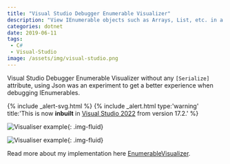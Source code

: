 ```yaml
---
title: "Visual Studio Debugger Enumerable Visualizer"
description: "View IEnumerable objects such as Arrays, List, etc. in a customized tabular view."
categories: dotnet
date: 2019-06-11
tags:
 - C# 
 - Visual-Studio
image: /assets/img/visual-studio.png
---
```

Visual Studio Debugger Enumerable Visualizer without any `[Serialize]` attribute, using Json was an experiment to get a better experience when debugging IEnumerables.
<!-- excerpt -->

{% include _alert-svg.html %}
{% include _alert.html type:'warning' title:'This is now <strong>inbuilt</strong> in <a href="https://devblogs.microsoft.com/visualstudio/view-net-collections-with-the-new-ienumerable-debugger-visualizer/">Visual Studio 2022</a> from version 17.2.' %}

![Visualiser example](https://user-images.githubusercontent.com/4528464/59273012-2dc98f80-8c4f-11e9-8a76-c11620581a3e.png){: .img-fluid}

![Visualiser example](https://user-images.githubusercontent.com/4528464/46559908-c0a87200-c8e9-11e8-83ba-deea211840f0.png){: .img-fluid}

Read more about my implementation here [EnumerableVisualizer](https://github.com/codecapital/EnumerableVisualizer).

